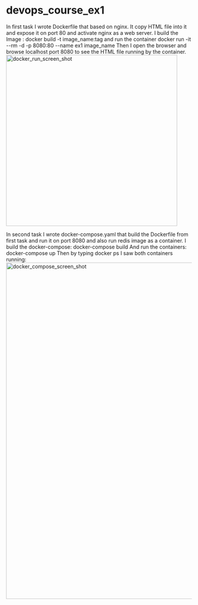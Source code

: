 # devops_course_ex1
In first task I wrote Dockerfile that based on nginx.
It copy HTML file into it and expose it on port 80 and activate nginx as a web server.
I build the Image :
docker build -t image_name:tag
and run the container
docker run -it --rm -d -p 8080:80 --name ex1 image_name
Then I open the browser and browse localhost port 8080 to see the HTML file running by the container.
<img width="464" alt="docker_run_screen_shot" src="https://github.com/user-attachments/assets/ca1738ab-2a84-484e-9709-f5c074bc5042">


In second task I wrote docker-compose.yaml that build the Dockerfile from first task and run it on port 8080
and also run redis image as a container.
I build the docker-compose:
docker-compose build
And run the containers:
docker-compose up
Then by typing docker ps I saw both containers running:
<img width="912" alt="docker_compose_screen_shot" src="https://github.com/user-attachments/assets/bb8559f3-68da-4c37-8dbb-829f30284a0a">


